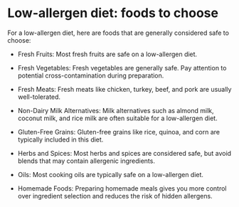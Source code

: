 # Low-allergen diet: foods to choose

For a low-allergen diet, here are foods that are generally considered safe to choose:

* Fresh Fruits: Most fresh fruits are safe on a low-allergen diet.

* Fresh Vegetables: Fresh vegetables are generally safe. Pay attention to potential cross-contamination during preparation.

* Fresh Meats: Fresh meats like chicken, turkey, beef, and pork are usually well-tolerated.

* Non-Dairy Milk Alternatives: Milk alternatives such as almond milk, coconut milk, and rice milk are often suitable for a low-allergen diet.

* Gluten-Free Grains: Gluten-free grains like rice, quinoa, and corn are typically included in this diet.

* Herbs and Spices: Most herbs and spices are considered safe, but avoid blends that may contain allergenic ingredients.

* Oils: Most cooking oils are typically safe on a low-allergen diet.

* Homemade Foods: Preparing homemade meals gives you more control over ingredient selection and reduces the risk of hidden allergens.
